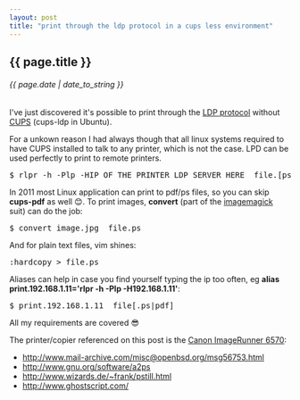 ```yaml
---
layout: post
title: "print through the ldp protocol in a cups less environment"
---
```


## {{ page.title }}

###### {{ page.date | date_to_string }}

I've just discovered it's possible to print through the [LDP protocol](http://en.wikipedia.org/wiki/Line_Printer_Daemon_protocol) without [CUPS](http://www.cups.org/) (cups-ldp in Ubuntu).

For a unkown reason I had always though that all linux systems required to have CUPS installed to talk to any printer, which is not the case. LPD can be used perfectly to print to remote printers.

<pre class="sh_sh">
$ rlpr -h -Plp -HIP_OF_THE_PRINTER_LDP_SERVER_HERE  file.[ps|pdf]
</pre>

In 2011 most Linux application can print to pdf/ps files, so you can skip **cups-pdf** as well &#128522;. To print images, **convert** (part of the [imagemagick](http://www.imagemagick.org/script/index.php) suit) can do the job:

<pre class="sh_sh">
$ convert image.jpg  file.ps
</pre>

And for plain text files, vim shines:

<pre class="sh_sh">
:hardcopy > file.ps
</pre>

Aliases can help in case you find yourself typing the ip too often, eg **alias print.192.168.1.11='rlpr -h -Plp -H192.168.1.11'**:

<pre class="sh_sh">
$ print.192.168.1.11  file[.ps|pdf]
</pre>

All my requirements are covered &#128526;

The printer/copier referenced on this post is the [Canon ImageRunner 6570](http://usa.canon.com/cusa/support/office/b_w_imagerunner_copiers/imagerunner_5050_5055_5065_5070_5075_5570_6570/imagerunner_6570):

- <http://www.mail-archive.com/misc@openbsd.org/msg56753.html>
- <http://www.gnu.org/software/a2ps>
- <http://www.wizards.de/~frank/pstill.html>
- <http://www.ghostscript.com/>
